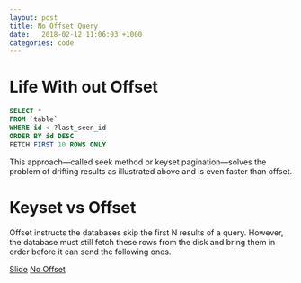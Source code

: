 ```yaml
---
layout: post
title: No Offset Query
date:   2018-02-12 11:06:03 +1000
categories: code
---
```


# Life With out Offset

```sql
SELECT *
FROM `table`
WHERE id < ?last_seen_id
ORDER BY id DESC
FETCH FIRST 10 ROWS ONLY
```

This approach—called seek method or keyset pagination—solves the problem of drifting results as illustrated above and is even faster than offset. 


# Keyset vs Offset

Offset instructs the databases skip the first N results of a query. However, the database must still fetch these rows from the disk and bring them in order before it can send the following ones.



[Slide](https://www.slideshare.net/MarkusWinand/p2d2-pagination-done-the-postgresql-way)
[No Offset](http://use-the-index-luke.com/no-offset)
